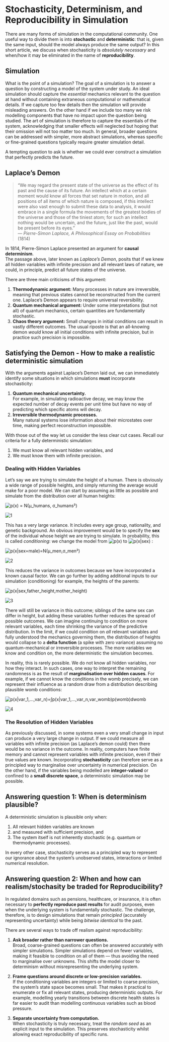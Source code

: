 # Stochasticity, Determinism, and Reproducibility in Simulation

There are many forms of simulation in the computational community.  One useful way to divide them is into **stochastic** and **deterministic**: that is, given the same input, should the model always produce the same output?  In this short article, we discuss when stochasticity is *absolutely necessary* and when/how it may be eliminated in the name of **reproducibility**.

## Simulation
What is the point of a simulation? The goal of a simulation is to answer a question by constructing a model of the system under study. An ideal simulation should capture the *essential* mechanics relevant to the question at hand without containing extraneous computational or mathematical details. If we capture too few details then the simulation will provide misleading answers. On the other hand if we include too many we risk modelling components that have no impact upon the question being studied. The art of simulation is therefore to capture the essentials of the system, acknowledging that smaller effects will neglected but hoping that their omission will not too matter too much. In general, broader questions can be addressed with simpler, more abstract simulations, whereas specific or fine-grained questions typically require greater simulation detail.

A tempting question to ask is whether we could ever construct a simulation that perfectly predicts the future.

## Laplace’s Demon

> “We may regard the present state of the universe as the effect of its past and the cause of its future. An intellect which at a certain moment would know all forces that set nature in motion, and all positions of all items of which nature is composed, if this intellect were also vast enough to submit these data to analysis, it would embrace in a single formula the movements of the greatest bodies of the universe and those of the tiniest atom; for such an intellect nothing would be uncertain, and the future, just like the past, would be present before its eyes.”  
> — *Pierre-Simon Laplace, A Philosophical Essay on Probabilities* (1814)

In 1814, Pierre-Simon Laplace presented an argument for **causal determinism**.  
The passage above, later known as *Laplace’s Demon*, posits that if we knew all hidden variables with infinite precision and all relevant laws of nature, we could, in principle, predict all future states of the universe.

There are three main criticisms of this argument:

1. **Thermodynamic argument:** Many processes in nature are irreversible, meaning that previous states cannot be reconstructed from the current one. Laplace’s Demon appears to require universal reversibility.  
2. **Quantum mechanical argument:** Under some interpretations (but not all) of quantum mechanics, certain quantities are fundamentally stochastic.  
3. **Chaos theory argument:** Small changes in initial conditions can result in vastly different outcomes. The usual riposte is that an all-knowing demon *would* know all initial conditions with infinite precision, but in practice such precision is impossible.

## Satisfying the Demon - How to make a realistic deterministic simulation
With the arguments against Laplace’s Demon laid out, we can immediately identify some situations in which simulations **must** incorporate stochasticity:

1. **Quantum mechanical uncertainty.**  
   For example, in simulating radioactive decay, we may know the expected number of decay events per unit time but have no way of predicting which specific atoms will decay.  
2. **Irreversible thermodynamic processes.**  
   Many natural systems lose information about their microstates over time, making perfect reconstruction impossible.


With those out of the way let us consider the less clear cut cases. Recall our criteria for a fully deterministic simulation:

1. We must know all relevant hidden variables, and  
2. We must know them with infinite precision.


### Dealing with Hidden Variables

Let’s say we are trying to simulate the height of a human.  There is obviously a wide range of possible heights, and simply returning the average would make for a poor model.  We can start by assuming as little as possible and simulate from the distribution over all human heights:

![p(x) = N(μ_humans, σ_humans²)](https://latex.codecogs.com/svg.image?p(x)=\mathcal{N}(\mu_{\text{humans}},\sigma_{\text{humans}}^2))

![1](img/1.png)

This has a very large variance. It includes every age group, nationality, and genetic background.  An obvious improvement would be to specify the **sex** of the individual whose height we are trying to simulate. In probability, this is called *conditioning*: we change the model from ![p(x)](https://latex.codecogs.com/svg.image?p(x)) to ![p(x|sex)](https://latex.codecogs.com/svg.image?p(x%7Csex)) : 

![p(x|sex=male)=N(μ_men,σ_men²)](https://latex.codecogs.com/svg.image?p(x%7Csex=male)=\mathcal{N}(\mu_{men},\sigma_{men}^2))

![2](img/2.png)

This reduces the variance in outcomes because we have incorporated a known causal factor.  We can go further by adding additional inputs to our simulation (conditioning) for example, the heights of the parents:

![p(x|sex,father_height,mother_height)](https://latex.codecogs.com/svg.image?p(x%7Csex,father_{height},mother_{height}))

![3](img/3.png)

There will still be variance in this outcome; siblings of the same sex can differ in height, but adding these variables further reduces the spread of possible outcomes. We can imagine continuing to condition on more relevant variables, each time shrinking the variance of the predictive distribution.  In the limit, if we could condition on *all* relevant variables and fully understood the mechanics governing them, the distribution of heights would collapse to a **delta function** (a spike with zero variance) assuming no quantum-mechanical or irreversible processes. The more variables we know and condition on, the more deterministic the simulation becomes.

In reality, this is rarely possible. We do not know all hidden variables, nor how they interact.  In such cases, one way to interpret the remaining randomness is as the result of **marginalisation over hidden causes**.  For example, if we cannot know the conditions in the womb precisely, we can represent their influence as a random draw from a distribution describing plausible womb conditions:

![p(x|var_1,...,var_n)=∫p(x|var_1,...,var_n,var_womb)p(womb)dwomb](https://latex.codecogs.com/svg.image?p(x%7Cvar_1,...,var_n)=\int%20p(x%7Cvar_1,...,var_n,var_{womb})p(womb)\,\mathrm{d}womb)

![4](img/4.png)

### The Resolution of Hidden Variables

As previously discussed, in some systems even a very small change in input can produce a very large change in output. If we could measure all variables with infinite precision (as Laplace’s demon could) then there would be no variance in the outcome. In reality, computers have finite memory and cannot represent variables with infinite precision, even if their true values are known.  Incorporating **stochasticity** can therefore serve as a principled way to marginalise over uncertainty in numerical precision.  On the other hand, if the variables being modelled are **integer-valued** or confined to a **small discrete space**, a deterministic simulation may be possible. 

## Answering question 1: When is determinism plausible?
A deterministic simulation is plausible only when:

1. All relevant hidden variables are known  
2. and measured with sufficient precision, and
3. The system itself is not inherently stochastic (e.g. quantum or thermodynamic processes).

In every other case, stochasticity serves as a principled way to represent our ignorance about the system’s unobserved states, interactions or limited numerical resolution.

## Answering question 2: When and how can realism/stochasity be traded for Reproducibility?

In regulated domains such as pensions, healthcare, or insurance, it is often necessary to **perfectly reproduce past results** for audit purposes, even when the underlying system is fundamentally stochastic. The challenge, therefore, is to design simulations that remain *principled* (accurately representing uncertainty) while being *bitwise identical* to the past.

There are several ways to trade off realism against reproducibility:

1. **Ask broader rather than narrower questions.**  
   Broad, coarse-grained questions can often be answered accurately with simpler simulations. Simpler simulations depend on fewer variables, making it feasible to condition on all of them — thus avoiding the need to marginalise over unknowns. This shifts the model closer to determinism without misrepresenting the underlying system.

2. **Frame questions around discrete or low-precision variables.**  
   If the conditioning variables are integers or limited to coarse precision, the system’s state space becomes small. That makes it practical to enumerate or fix all relevant states, producing deterministic outputs. For example, modelling yearly transitions between discrete health states is far easier to audit than modelling continuous variables such as blood pressure.

3. **Separate uncertainty from computation.**  
   When stochasticity is truly necessary, treat the *random seed* as an explicit input to the simulation. This preserves stochasticity whilst allowing exact reproducibility of specific runs.


